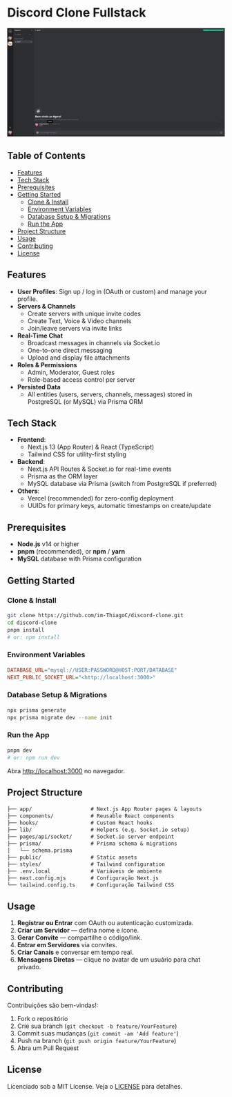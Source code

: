 # Discord Clone Fullstack

![Main Page](images/main-page.png)

## Table of Contents

- [Features](#features)
- [Tech Stack](#tech-stack)
- [Prerequisites](#prerequisites)
- [Getting Started](#getting-started)
  - [Clone & Install](#clone--install)
  - [Environment Variables](#environment-variables)
  - [Database Setup & Migrations](#database-setup--migrations)
  - [Run the App](#run-the-app)
- [Project Structure](#project-structure)
- [Usage](#usage)
- [Contributing](#contributing)
- [License](#license)

## Features

- **User Profiles**: Sign up / log in (OAuth or custom) and manage your profile.
- **Servers & Channels**
  - Create servers with unique invite codes
  - Create Text, Voice & Video channels
  - Join/leave servers via invite links
- **Real-Time Chat**
  - Broadcast messages in channels via Socket.io
  - One-to-one direct messaging
  - Upload and display file attachments
- **Roles & Permissions**
  - Admin, Moderator, Guest roles
  - Role-based access control per server
- **Persisted Data**
  - All entities (users, servers, channels, messages) stored in PostgreSQL (or MySQL) via Prisma ORM

## Tech Stack

- **Frontend**:
  - Next.js 13 (App Router) & React (TypeScript)
  - Tailwind CSS for utility-first styling
- **Backend**:
  - Next.js API Routes & Socket.io for real-time events
  - Prisma as the ORM layer
  - MySQL database via Prisma (switch from PostgreSQL if preferred)
- **Others**:
  - Vercel (recommended) for zero-config deployment
  - UUIDs for primary keys, automatic timestamps on create/update

## Prerequisites

- **Node.js** v14 or higher
- **pnpm** (recommended), or **npm** / **yarn**
- **MySQL** database with Prisma configuration

## Getting Started

### Clone & Install

```bash
git clone https://github.com/im-ThiagoC/discord-clone.git
cd discord-clone
pnpm install
# or: npm install
```

### Environment Variables

```ini
DATABASE_URL="mysql://USER:PASSWORD@HOST:PORT/DATABASE"
NEXT_PUBLIC_SOCKET_URL="<http://localhost:3000>"
```

### Database Setup & Migrations

```bash
npx prisma generate
npx prisma migrate dev --name init
```

### Run the App

```bash
pnpm dev
# or: npm run dev
```

Abra [http://localhost:3000](http://localhost:3000) no navegador.

## Project Structure

```.
├── app/                   # Next.js App Router pages & layouts
├── components/            # Reusable React components
├── hooks/                 # Custom React hooks
├── lib/                   # Helpers (e.g. Socket.io setup)
├── pages/api/socket/      # Socket.io server endpoint
├── prisma/                # Prisma schema & migrations
│   └── schema.prisma
├── public/                # Static assets
├── styles/                # Tailwind configuration
├── .env.local             # Variáveis de ambiente
├── next.config.mjs        # Configuração Next.js
└── tailwind.config.ts     # Configuração Tailwind CSS
```

## Usage

1. **Registrar ou Entrar** com OAuth ou autenticação customizada.
2. **Criar um Servidor** — defina nome e ícone.
3. **Gerar Convite** — compartilhe o código/link.
4. **Entrar em Servidores** via convites.
5. **Criar Canais** e conversar em tempo real.
6. **Mensagens Diretas** — clique no avatar de um usuário para chat privado.

## Contributing

Contribuições são bem-vindas!:

1. Fork o repositório
2. Crie sua branch (`git checkout -b feature/YourFeature`)
3. Commit suas mudanças (`git commit -am 'Add feature'`)
4. Push na branch (`git push origin feature/YourFeature`)
5. Abra um Pull Request

## License

Licenciado sob a MIT License. Veja o [LICENSE](LICENSE) para detalhes.
